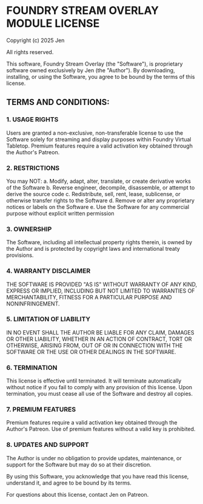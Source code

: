 # FOUNDRY STREAM OVERLAY MODULE LICENSE

Copyright (c) 2025 Jen

All rights reserved.

This software, Foundry Stream Overlay (the "Software"), is proprietary software 
owned exclusively by Jen (the "Author"). By downloading, installing, or using 
the Software, you agree to be bound by the terms of this license.

## TERMS AND CONDITIONS:

### 1. USAGE RIGHTS
Users are granted a non-exclusive, non-transferable license to use the 
Software solely for streaming and display purposes within Foundry Virtual 
Tabletop. Premium features require a valid activation key obtained through 
the Author's Patreon.

### 2. RESTRICTIONS
You may NOT:
   a. Modify, adapt, alter, translate, or create derivative works of the Software
   b. Reverse engineer, decompile, disassemble, or attempt to derive the source code
   c. Redistribute, sell, rent, lease, sublicense, or otherwise transfer rights to the Software
   d. Remove or alter any proprietary notices or labels on the Software
   e. Use the Software for any commercial purpose without explicit written permission

### 3. OWNERSHIP
The Software, including all intellectual property rights therein, is owned by
the Author and is protected by copyright laws and international treaty provisions.

### 4. WARRANTY DISCLAIMER
THE SOFTWARE IS PROVIDED "AS IS" WITHOUT WARRANTY OF ANY KIND, EXPRESS OR IMPLIED,
INCLUDING BUT NOT LIMITED TO WARRANTIES OF MERCHANTABILITY, FITNESS FOR A PARTICULAR
PURPOSE AND NONINFRINGEMENT.

### 5. LIMITATION OF LIABILITY
IN NO EVENT SHALL THE AUTHOR BE LIABLE FOR ANY CLAIM, DAMAGES OR OTHER LIABILITY,
WHETHER IN AN ACTION OF CONTRACT, TORT OR OTHERWISE, ARISING FROM, OUT OF OR IN
CONNECTION WITH THE SOFTWARE OR THE USE OR OTHER DEALINGS IN THE SOFTWARE.

### 6. TERMINATION
This license is effective until terminated. It will terminate automatically without
notice if you fail to comply with any provision of this license. Upon termination,
you must cease all use of the Software and destroy all copies.

### 7. PREMIUM FEATURES
Premium features require a valid activation key obtained through the Author's Patreon.
Use of premium features without a valid key is prohibited.

### 8. UPDATES AND SUPPORT
The Author is under no obligation to provide updates, maintenance, or support for
the Software but may do so at their discretion.

By using this Software, you acknowledge that you have read this license, understand it,
and agree to be bound by its terms.

For questions about this license, contact Jen on Patreon.
